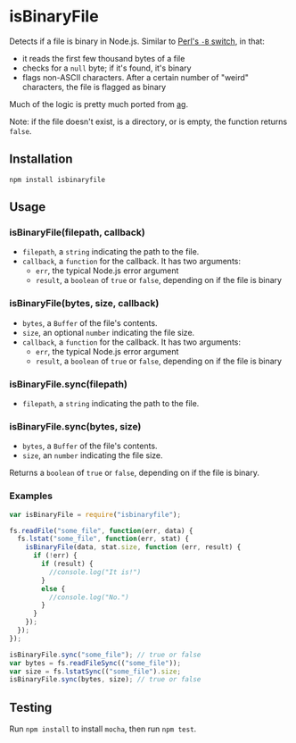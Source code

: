 # isBinaryFile

Detects if a file is binary in Node.js. Similar to [Perl's `-B` switch](http://stackoverflow.com/questions/899206/how-does-perl-know-a-file-is-binary), in that:
- it reads the first few thousand bytes of a file
- checks for a `null` byte; if it's found, it's binary
- flags non-ASCII characters. After a certain number of "weird" characters, the file is flagged as binary

Much of the logic is pretty much ported from [ag](https://github.com/ggreer/the_silver_searcher).

Note: if the file doesn't exist, is a directory, or is empty, the function returns `false`.

## Installation

```
npm install isbinaryfile
```

## Usage

### isBinaryFile(filepath, callback)

* `filepath`, a `string` indicating the path to the file.
* `callback`, a `function` for the callback. It has two arguments:
  - `err`, the typical Node.js error argument
  - `result`, a `boolean` of `true` or `false`, depending on if the file is binary


### isBinaryFile(bytes, size, callback)

* `bytes`, a `Buffer` of the file's contents.
* `size`, an optional `number` indicating the file size.
* `callback`, a `function` for the callback. It has two arguments:
  - `err`, the typical Node.js error argument
  - `result`, a `boolean` of `true` or `false`, depending on if the file is binary


### isBinaryFile.sync(filepath)

* `filepath`, a `string` indicating the path to the file.


### isBinaryFile.sync(bytes, size)

* `bytes`, a `Buffer` of the file's contents.
* `size`, an `number` indicating the file size.


Returns a `boolean` of `true` or `false`, depending on if the file is binary.

### Examples

```javascript
var isBinaryFile = require("isbinaryfile");

fs.readFile("some_file", function(err, data) {
  fs.lstat("some_file", function(err, stat) {
    isBinaryFile(data, stat.size, function (err, result) {
      if (!err) {
        if (result) {
          //console.log("It is!")
        }
        else {
          //console.log("No.")
        }
      }
    });
  });
});

isBinaryFile.sync("some_file"); // true or false
var bytes = fs.readFileSync(("some_file"));
var size = fs.lstatSync(("some_file").size;
isBinaryFile.sync(bytes, size); // true or false
```

## Testing

Run `npm install` to install `mocha`, then run `npm test`.
